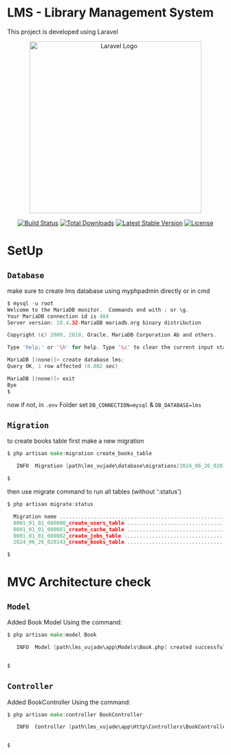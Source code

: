# LMS - Library Management System
This project is developed using Laravel

<p align="center"><a href="https://laravel.com" target="_blank"><img src="https://raw.githubusercontent.com/laravel/art/master/logo-lockup/5%20SVG/2%20CMYK/1%20Full%20Color/laravel-logolockup-cmyk-red.svg" width="400" alt="Laravel Logo"></a></p>

<p align="center">
<a href="https://github.com/laravel/framework/actions"><img src="https://github.com/laravel/framework/workflows/tests/badge.svg" alt="Build Status"></a>
<a href="https://packagist.org/packages/laravel/framework"><img src="https://img.shields.io/packagist/dt/laravel/framework" alt="Total Downloads"></a>
<a href="https://packagist.org/packages/laravel/framework"><img src="https://img.shields.io/packagist/v/laravel/framework" alt="Latest Stable Version"></a>
<a href="https://packagist.org/packages/laravel/framework"><img src="https://img.shields.io/packagist/l/laravel/framework" alt="License"></a>
</p>


# SetUp

## `Database` 
make sure to create lms database using myphpadmin directly or in cmd
```go
$ mysql -u root
Welcome to the MariaDB monitor.  Commands end with ; or \g.
Your MariaDB connection id is 484
Server version: 10.4.32-MariaDB mariadb.org binary distribution

Copyright (c) 2000, 2018, Oracle, MariaDB Corporation Ab and others.

Type 'help;' or '\h' for help. Type '\c' to clear the current input statement.

MariaDB [(none)]> create database lms;
Query OK, 1 row affected (0.002 sec)

MariaDB [(none)]> exit
Bye
$
```
now if not, in `.env` Folder set `DB_CONNECTION=mysql` & `DB_DATABASE=lms`

## `Migration`
to create books table first make a new migration
```go
$ php artisan make:migration create_books_table

   INFO  Migration [path\lms_vujade\database\migrations/2024_06_26_020143_create_books_table.php] created successfully.

$
```
then use migrate command to run all tables (without ':status')
```go
$ php artisan migrate:status

  Migration name .................................................................................................................... Batch / Status       
  0001_01_01_000000_create_users_table ..................................................................................................... [1] Ran       
  0001_01_01_000001_create_cache_table ..................................................................................................... [1] Ran       
  0001_01_01_000002_create_jobs_table ...................................................................................................... [1] Ran       
  2024_06_26_020143_create_books_table ..................................................................................................... Pending       

$
```

# MVC Architecture check

## `Model`
Added Book Model Using the command:
```go
$ php artisan make:model Book

   INFO  Model [path\lms_vujade\app\Models\Book.php] created successfully.


$
```

## `Controller`
Added BookController Using the command:
```go
$ php artisan make:controller BookController

   INFO  Controller [path\lms_vujade\app\Http\Controllers\BookController.php] created successfully.


$
```